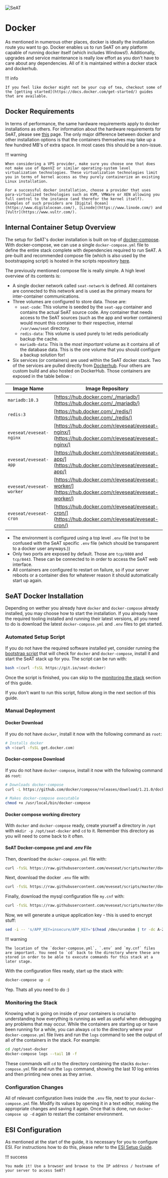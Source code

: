 ![SeAT](https://i.imgur.com/aPPOxSK.png)

# Docker

As mentioned in numerous other places, docker is ideally the installation route you want to go. Docker enables us to run SeAT on any platform capable of running docker itself (which includes Windows!). Additionally, upgrades and service maintenance is really low effort as you don't have to care about any dependencies. All of it is maintained within a docker stack and dockerhub.

!!! info

    If you feel like docker might not be your cup of tea, checkout some of the [getting started](https://docs.docker.com/get-started/) guides that are available.

## Docker Requirements

In terms of performance, the same hardware requirements apply to docker installations as others. For information about the hardware requirements for SeAT, please see [this] page. The only major difference between docker and other installation options is that the containers themselves may take up a few hundred MB's of extra space. In most cases this should be a non-issue.

!!! warning

    When considering a VPS provider, make sure you choose one that does not make use of OpenVZ or similar operating-system level virtualization technologies. These virtualization technologies limit you in terms of kernel access as they purely containerize an existing Linux installation.

    For a successful docker installation, choose a provider that uses para-virtualized technologies such as KVM, VMWare or XEN allowing you full control to the instance (and therefor the kernel itself). Examples of such providers are [Digital Ocean](https://www.digitalocean.com/), [Linode](https://www.linode.com/) and [Vultr](https://www.vultr.com/).

## Internal Container Setup Overview

The setup for SeAT's docker installation is built on top of [docker-compose](https://docs.docker.com/compose/). With docker-compose, we can use a single `docker-compose.yml` file to define the entire stack complete with dependencies required to run SeAT. A pre-built and recommended compose file (which is also used by the bootstrapping script) is hosted in the scripts repository [here](https://github.com/eveseat/scripts/tree/master/docker-compose).

The previously mentioned compose file is really simple. A high level overview of its contents is:

- A single docker network called `seat-network` is defined. All containers are connected to this network and is used as the primary means for inter-container communications.
- Three volumes are configured to store data. Those are:
    - `seat-code`: This volume is seeded by the `seat-app` container and contains the actual SeAT source code. Any container that needs access to the SeAT sources (such as the app and worker containers) would mount this container to their respective, internal `/var/www/seat` directory.
    - `redis-data`: This volume is used purely to let redis periodically backup the cache.
    - `mariadb-data`: This is the *most important* volume as it contains all of the database data. This is the one volume that you should configure a backup solution for!
- Six services (or containers) are used within the SeAT docker stack. Two of the services are pulled directly from [Dockerhub](https://hub.docker.com/).
    Four others are custom build and also hosted on DockerHub. Those containers are exposed in the table bellow :

| Image Name | Image Repository |
| ---------- | ---------------- |
| `mariadb:10.3` | [https://hub.docker.com/_/mariadb/](https://hub.docker.com/_/mariadb/) |
| `redis:3` | [https://hub.docker.com/_/redis/](https://hub.docker.com/_/redis/) |
| `eveseat/eveseat-nginx` | [https://hub.docker.com/r/eveseat/eveseat-nginx/](https://hub.docker.com/r/eveseat/eveseat-nginx/) |
| `eveseat/eveseat-app` | [https://hub.docker.com/r/eveseat/eveseat-app/](https://hub.docker.com/r/eveseat/eveseat-app/) |
| `eveseat/eveseat-worker` | [https://hub.docker.com/r/eveseat/eveseat-worker/](https://hub.docker.com/r/eveseat/eveseat-worker/) |
| `eveseat/eveseat-cron` | [https://hub.docker.com/r/eveseat/eveseat-cron/](https://hub.docker.com/r/eveseat/eveseat-cron/) |

- The environment is configured using a top level `.env` file (not to be confused with the SeAT specific `.env` file (which should be transparent to a docker user anyways.))
- Only two ports are exposed by default. Those are `tcp/8080` and `tcp/8443`. These can be connected to in order to access the SeAT web interface.
- All containers are configured to restart on failure, so if your server reboots or a container dies for whatever reason it should automatically start up again.

## SeAT Docker Installation

Depending on wether you already have `docker` and `docker-compose` already installed, you may choose how to start the installation. If you already have the required tooling installed and running their latest versions, all you need to do is download the latest `docker-compose.yml` and `.env` files to get started.

### Automated Setup Script

If you do not have the required software installed yet, consider running the [bootstrap script](https://github.com/eveseat/scripts/blob/master/docker-compose/bootstrap.sh) that will check for `docker` and `docker-compose`, install it and start the SeAT stack up for you. The script can be run with:

```bash
bash <(curl -fsSL https://git.io/seat-docker)
```

Once the script is finished, you can skip to the [monitoring the stack](#monitoring-the-stack) section of this guide.

If you don't want to run this script, follow along in the next section of this guide.

### Manual Deployment

#### Docker Download

If you do not have `docker`, install it now with the following command as `root`:

```bash
# Installs docker
sh <(curl -fsSL get.docker.com)
```

#### Docker-compose Download

If you do not have `docker-compose`, install it now with the following command as `root`:

```bash
# Downloads docker-compose
curl -L https://github.com/docker/compose/releases/download/1.21.0/docker-compose-$(uname -s)-$(uname -m) -o /usr/local/bin/docker-compose

# Makes docker-compose executable
chmod +x /usr/local/bin/docker-compose
```

#### Docker compose working directory

With `docker` and `docker-compose` ready, create yourself a directory in `/opt` with `mkdir -p /opt/seat-docker` and `cd` to it. Remember this directory as you will need to come back to it often.

#### SeAT Docker-compose.yml and .env File

Then, download the `docker-compose.yml` file with:

```bash
curl -fsSL https://raw.githubusercontent.com/eveseat/scripts/master/docker-compose/docker-compose.yml -o docker-compose.yml
```

Next, download the docker `.env` file with:

```bash
curl -fsSL https://raw.githubusercontent.com/eveseat/scripts/master/docker-compose/.env -o .env 
```

Finally, download the mysql configuration file `my.cnf` with:

```bash
curl -fsSL https://raw.githubusercontent.com/eveseat/scripts/master/docker-compose/my.cnf -o my.cnf
```

Now, we will generate a unique application key - this is used to encrypt stuff:

```bash
sed -i -- 's/APP_KEY=insecure/APP_KEY='$(head /dev/urandom | tr -dc A-Za-z0-9 | head -c32 ; echo '')'/g' .env
```

!!! warning

    The location of the `docker-compose.yml`, `.env` and `my.cnf` files are important. You need to `cd` back to the directory where these are stored in order to be able to execute commands for this stack at a later stage.

With the configuration files ready, start up the stack with:

```bash
docker-compose up -d
```

Yep. Thats all you need to do :)

### Monitoring the Stack

Knowing what is going on inside of your containers is crucial to understanding how everything is running as well as useful when debugging any problems that may occur. While the containers are starting up or have been running for a while, you can always `cd` to the directory where your `docker-compose.yml` file lives and run the `logs` command to see the output of all of the containers in the stack. For example:

```bash
cd /opt/seat-docker
docker-compose logs --tail 10 -f
```

These commands will `cd` to the directory containing the stacks `docker-compose.yml` file and run the `logs` command, showing the last *10* log entries and then printing new ones as they arrive.

### Configuration Changes

All of relevant configuration lives inside the `.env` file, next to your `docker-compose.yml` file.
Modify its values by opening it in a text editor, making the appropriate changes and saving it again.
Once that is done, run `docker-compose up -d` again to restart the container environment.

## ESI Configuration

As mentioned at the start of the guide, it is necessary for you to configure ESI.
For instructions how to do this, please refer to the [ESI Setup Guide].

!!! success

    You made it! Use a browser and browse to the IP address / hostname of your server to access SeAT!

[this]: requirements.md#hardware-requirements
[ESI Setup Guide]: ../configuration/esi_configuration.md
[Certbot Documentation]: https://certbot.eff.org
[Traefik]: https://containo.us/traefik/